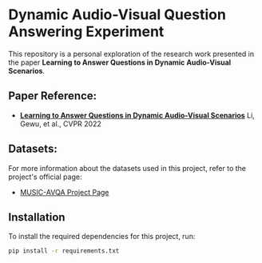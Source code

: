 # Dynamic Audio-Visual Question Answering Experiment

This repository is a personal exploration of the research work presented in the paper **Learning to Answer Questions in Dynamic Audio-Visual Scenarios**. 

## Paper Reference:
- **[Learning to Answer Questions in Dynamic Audio-Visual Scenarios](https://openaccess.thecvf.com/content/CVPR2022/papers/Li_Learning_To_Answer_Questions_in_Dynamic_Audio-Visual_Scenarios_CVPR_2022_paper.pdf)**
  Li, Gewu, et al.,  CVPR 2022  

## Datasets:
For more information about the datasets used in this project, refer to the project's official page:  
- [MUSIC-AVQA Project Page](https://gewu-lab.github.io/MUSIC-AVQA/)

## Installation

To install the required dependencies for this project, run:

```bash
pip install -r requirements.txt
